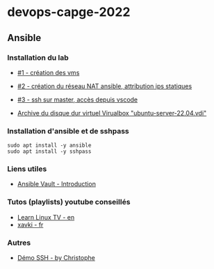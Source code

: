 # devops-capge-2022

## Ansible

### Installation du lab
- [#1 - création des vms](https://opusidea-training.s3.eu-west-3.amazonaws.com/divers/ansible-lab/2022-09-20-ansible-lab-1.webm)
- [#2 - création du réseau NAT ansible, attribution ips statiques](https://opusidea-training.s3.eu-west-3.amazonaws.com/divers/ansible-lab/2022-09-20-ansible-lab-2.webm)
- [#3 - ssh sur master, accès depuis vscode](https://opusidea-training.s3.eu-west-3.amazonaws.com/divers/ansible-lab/2022-09-20-ansible-lab-3.webm)

- [Archive du disque dur virtuel Virualbox "ubuntu-server-22.04.vdi"](https://opusidea-training.s3.eu-west-3.amazonaws.com/divers/ansible-lab/ubuntu-server-22.04.7z)

### Installation d'ansible et de sshpass
```
sudo apt install -y ansible
sudo apt install -y sshpass
```

### Liens utiles
- [Ansible Vault - Introduction](https://youtu.be/L8GzW4sopug)

### Tutos (playlists) youtube conseillés
- [Learn Linux TV - en](https://youtu.be/3RiVKs8GHYQ)
- [xavki - fr](https://youtu.be/Cisg9bLhLkk)

### Autres
- [Démo SSH - by Christophe](https://opusidea-training.s3.eu-west-3.amazonaws.com/divers/demo/2022-10-03-demo-ssh.webm)